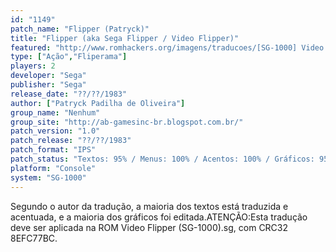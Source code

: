 ```yaml
---
id: "1149"
patch_name: "Flipper (Patryck)"
title: "Flipper (aka Sega Flipper / Video Flipper)"
featured: "http://www.romhackers.org/imagens/traducoes/[SG-1000] Video Flipper - Patryck - 1.png"
type: ["Ação","Fliperama"]
players: 2
developer: "Sega"
publisher: "Sega"
release_date: "??/??/1983"
author: ["Patryck Padilha de Oliveira"]
group_name: "Nenhum"
group_site: "http://ab-gamesinc-br.blogspot.com.br/"
patch_version: "1.0"
patch_release: "??/??/1983"
patch_format: "IPS"
patch_status: "Textos: 95% / Menus: 100% / Acentos: 100% / Gráficos: 95% / Geral: 95%"
platform: "Console"
system: "SG-1000"
---
```


Segundo o autor da tradução, a maioria dos textos está traduzida e acentuada, e a maioria dos gráficos foi editada.ATENÇÃO:Esta tradução deve ser aplicada na ROM Video Flipper (SG-1000).sg, com CRC32 8EFC77BC.